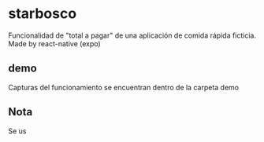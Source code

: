 # starbosco
Funcionalidad de "total a pagar" de una aplicación de comida rápida ficticia. Made by react-native (expo)

## demo
Capturas del funcionamiento se encuentran dentro de la carpeta demo

## Nota
Se us
